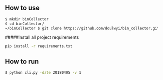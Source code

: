
## How to use

```bash
$ mkdir binCollector
$ cd binCollector/
~/binCollector $ git clone https://github.com/doulwyi/bin_collector.git
```

#####Install all project requirements 
```bash
pip install -r requirements.txt
```

## How to run

```bash
$ python cli.py -date 20180405 -v 1

```

